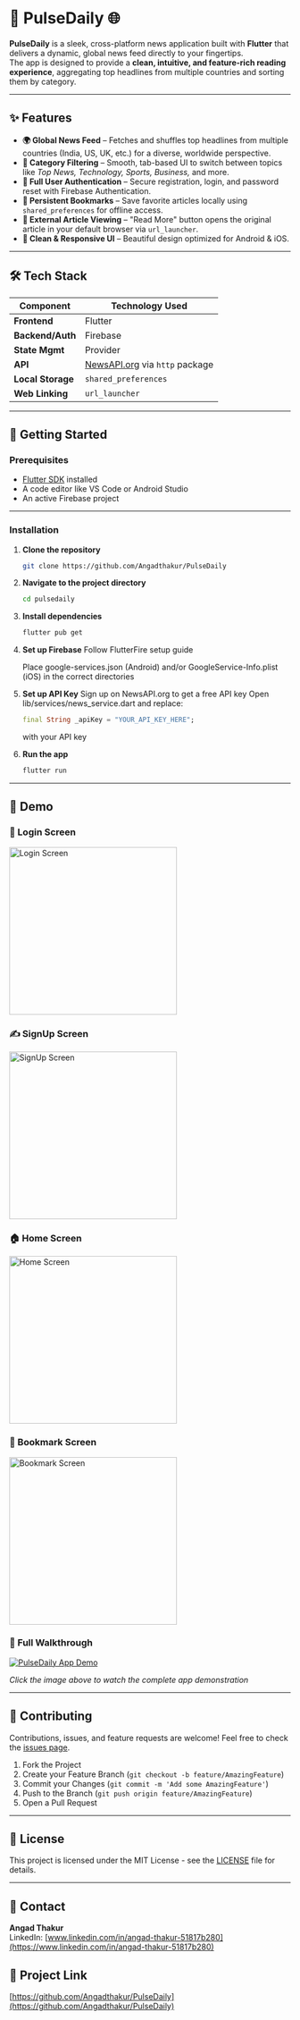 # 📱 PulseDaily 🌐

**PulseDaily** is a sleek, cross-platform news application built with **Flutter** that delivers a dynamic, global news feed directly to your fingertips.  
The app is designed to provide a **clean, intuitive, and feature-rich reading experience**, aggregating top headlines from multiple countries and sorting them by category.

---

## ✨ Features

- **🌍 Global News Feed** – Fetches and shuffles top headlines from multiple countries (India, US, UK, etc.) for a diverse, worldwide perspective.  
- **📂 Category Filtering** – Smooth, tab-based UI to switch between topics like *Top News, Technology, Sports, Business,* and more.  
- **🔐 Full User Authentication** – Secure registration, login, and password reset with Firebase Authentication.  
- **📌 Persistent Bookmarks** – Save favorite articles locally using `shared_preferences` for offline access.  
- **🔗 External Article Viewing** – "Read More" button opens the original article in your default browser via `url_launcher`.  
- **💎 Clean & Responsive UI** – Beautiful design optimized for Android & iOS.  

---

## 🛠️ Tech Stack

| Component         | Technology Used |
|-------------------|-----------------|
| **Frontend**      | Flutter |
| **Backend/Auth**  | Firebase |
| **State Mgmt**    | Provider |
| **API**           | [NewsAPI.org](https://newsapi.org/) via `http` package |
| **Local Storage** | `shared_preferences` |
| **Web Linking**   | `url_launcher` |

---

## 🚀 Getting Started

### Prerequisites
- [Flutter SDK](https://docs.flutter.dev/get-started/install) installed  
- A code editor like VS Code or Android Studio  
- An active Firebase project  

---

### Installation

1. **Clone the repository**  
   ```bash
   git clone https://github.com/Angadthakur/PulseDaily
   ```

2. **Navigate to the project directory**
   ```bash
   cd pulsedaily
   ```

3. **Install dependencies**
   ```bash
   flutter pub get
   ```

4. **Set up Firebase**
   Follow FlutterFire setup guide

   Place google-services.json (Android) and/or GoogleService-Info.plist (iOS) in the correct directories

5. **Set up API Key**
   Sign up on NewsAPI.org to get a free API key
   Open lib/services/news_service.dart and replace:
   ```dart
   final String _apiKey = "YOUR_API_KEY_HERE";
   ```
   with your API key

6. **Run the app**
   ```bash
   flutter run
   ```

---

## 📸 Demo

### 🔑 Login Screen 
<img src="assets/screenshots/LoginScreen.png" alt="Login Screen" width="300"/>

### ✍️ SignUp Screen 
<img src="assets/screenshots/SignupScreen.png" alt="SignUp Screen" width="300"/>

### 🏠 Home Screen  
<img src="assets/screenshots/Homescreen.png" alt="Home Screen" width="300"/>

### 📂 Bookmark Screen 
<img src="assets/screenshots/Bookmarkscreen.png" alt="Bookmark Screen" width="300"/>


### 🎥 Full Walkthrough  
[![PulseDaily App Demo](https://img.youtube.com/vi/Rx8a8q2jPRc/maxresdefault.jpg)](https://youtube.com/shorts/Rx8a8q2jPRc)


*Click the image above to watch the complete app demonstration*

---

## 🤝 Contributing

Contributions, issues, and feature requests are welcome! Feel free to check the [issues page](https://github.com/Angadthakur/PulseDaily/issues).

1. Fork the Project
2. Create your Feature Branch (`git checkout -b feature/AmazingFeature`)
3. Commit your Changes (`git commit -m 'Add some AmazingFeature'`)
4. Push to the Branch (`git push origin feature/AmazingFeature`)
5. Open a Pull Request

---

## 📄 License

This project is licensed under the MIT License - see the [LICENSE](LICENSE) file for details.

---

## 👤 Contact

**Angad Thakur**  
LinkedIn: [www.linkedin.com/in/angad-thakur-51817b280](https://www.linkedin.com/in/angad-thakur-51817b280)

## 🔗 Project Link
[https://github.com/Angadthakur/PulseDaily](https://github.com/Angadthakur/PulseDaily)   

